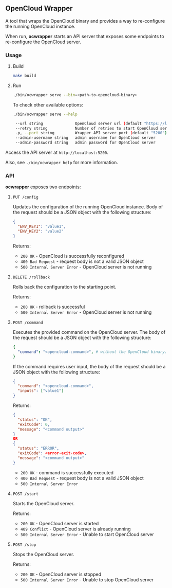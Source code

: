 ## OpenCloud Wrapper

A tool that wraps the OpenCloud binary and provides a way to re-configure the running OpenCloud instance.

When run, **ocwrapper** starts an API server that exposes some endpoints to re-configure the OpenCloud server.

### Usage

1.  Build

    ```bash
    make build
    ```

2.  Run

    ```bash
    ./bin/ocwrapper serve --bin=<path-to-opencloud-binary>
    ```

    To check other available options:

    ```bash
    ./bin/ocwrapper serve --help
    ```

    ```bash
     --url string              OpenCloud server url (default "https://localhost:9200")
     --retry string            Number of retries to start OpenCloud server (default "5")
     -p, --port string         Wrapper API server port (default "5200")
     --admin-username string   admin username for OpenCloud server
     --admin-password string   admin password for OpenCloud server
    ```

Access the API server at `http://localhost:5200`.

Also, see `./bin/ocwrapper help` for more information.

### API

**ocwrapper** exposes two endpoints:

1.  `PUT /config`

    Updates the configuration of the running OpenCloud instance.
    Body of the request should be a JSON object with the following structure:

    ```json
    {
      "ENV_KEY1": "value1",
      "ENV_KEY2": "value2"
    }
    ```

    Returns:

    - `200 OK` - OpenCloud is successfully reconfigured
    - `400 Bad Request` - request body is not a valid JSON object
    - `500 Internal Server Error` - OpenCloud server is not running

2.  `DELETE /rollback`

    Rolls back the configuration to the starting point.

    Returns:

    - `200 OK` - rollback is successful
    - `500 Internal Server Error` - OpenCloud server is not running

3.  `POST /command`

    Executes the provided command on the OpenCloud server. The body of the request should be a JSON object with the following structure:

    ```yml
    {
      "command": "<opencloud-command>", # without the OpenCloud binary. e.g. "list"
    }
    ```

    If the command requires user input, the body of the request should be a JSON object with the following structure:

    ```json
    {
      "command": "<opencloud-command>",
      "inputs": ["value1"]
    }
    ```

    Returns:

    ```json
    {
      "status": "OK",
      "exitCode": 0,
      "message": "<command output>"
    }
    OR
    {
      "status": "ERROR",
      "exitCode": <error-exit-code>,
      "message": "<command output>"
    }
    ```

    - `200 OK` - command is successfully executed
    - `400 Bad Request` - request body is not a valid JSON object
    - `500 Internal Server Error`

4.  `POST /start`

    Starts the OpenCloud server.

    Returns:

    - `200 OK` - OpenCloud server is started
    - `409 Conflict` - OpenCloud server is already running
    - `500 Internal Server Error` - Unable to start OpenCloud server

5.  `POST /stop`

    Stops the OpenCloud server.

    Returns:

    - `200 OK` - OpenCloud server is stopped
    - `500 Internal Server Error` - Unable to stop OpenCloud server
